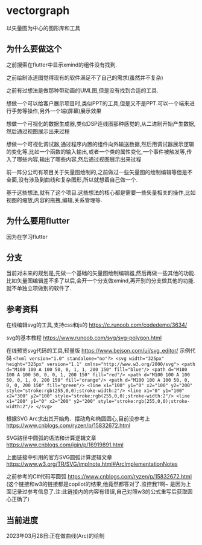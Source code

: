 # vectorgraph

以矢量图为中心的图形库和工具

## 为什么要做这个
之前搜索在flutter中显示xmind的组件没有找到.

之前绘制泳道图觉得现有的软件满足不了自己的需求(虽然并不复杂)

之前有过想法是做那种带动画的UML图,但是没有找到合适的工具.

想做一个可以给客户展示项目时,类似PPT的工具,但是又不是PPT.可以一个端来进行手势等操作,另外一个端(屏幕)展示效果

想做一个可视化的数据生成器,类似DSP连线图那种感觉的,从二进制开始产生数据,然后通过视图展示出来过程

想做一个可视化调试器,通过程序内置的组件向外输送数据,然后用调试器展示逻辑的变化等,比如一个函数的输入输出,或者一个类的属性变化,一个事件被触发等,传入了哪些内容,输出了哪些内容,然后通过视图展示出来过程

前一阵分公司有项目关于矢量图绘制的,之前做过一些矢量图的绘制编辑等但是不全面,没有涉及到曲线和复杂图形,所以就想着自己做一个.


基于这些想法,就有了这个项目.这些想法的核心都是需要一些矢量相关的操作,比如视图的缩放,内容的拖拽,编辑,关系管理等.

## 为什么要用flutter
因为在学习flutter


## 分支
当前对未来的规划是,先做一个基础的矢量图绘制编辑器,然后再做一些其他的功能.
比如矢量图编辑差不多了以后,会开一个分支做xmind,再开别的分支做其他的功能.就不单独立项做别的软件了.


## 参考资料
在线编辑svg的工具,支持css和js的
https://c.runoob.com/codedemo/3634/


svg的基本教程
https://www.runoob.com/svg/svg-polygon.html

在线预览svg代码的工具,轻量版 https://www.bejson.com/ui/svg_editor/
示例代码
`<?xml version="1.0" standalone="no"?>
<svg width="325px" height="325px" version="1.1" xmlns="http://www.w3.org/2000/svg">
  <path d="M100 100 A 100 50, 0, 1, 1, 200 150" fill="blue"/>
  <path d="M100 100 A 100 50, 0, 0, 1, 200 150" fill="red"/>
  <path d="M100 100 A 100 50, 0, 1, 0, 200 150" fill="orange"/>
  <path d="M100 100 A 100 50, 0, 0, 0, 200 150" fill="green"/>
  <line x1="100" y1="0" x2="100" y2="200"
  style="stroke:rgb(255,0,0);stroke-width:2"/>
  <line x1="0" y1="100" x2="300" y2="100"
  style="stroke:rgb(255,0,0);stroke-width:2"/>
  <line x1="200" y1="0" x2="200" y2="200"
  style="stroke:rgb(255,0,0);stroke-width:2"/>
</svg>`

根据SVG Arc求出其开始角、摆动角和椭圆圆心,目前没参考上 https://www.cnblogs.com/ryzen/p/15832672.html


SVG路径中圆弧的语法和计算逻辑文章 https://www.cnblogs.com/igin/p/16919891.html

上面链接中引用的官方SVG圆弧计算逻辑文章 https://www.w3.org/TR/SVG/implnote.html#ArcImplementationNotes

之前参考的C#代码写圆弧 https://www.cnblogs.com/ryzen/p/15832672.html (这个链接和w3的链接都是copilot的结果,他竟然都答对了.监控我?啊~ 是因为上面记录过参考信息了.注:此链接内的内容有错误,自己对照w3的公式重写后获取圆心正确了)

## 当前进度
2023年03月28日:正在做曲线(Arc)的绘制

